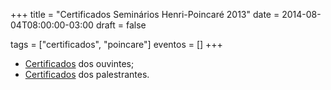 +++
title = "Certificados Seminários Henri-Poincaré 2013"
date = 2014-08-04T08:00:00-03:00
draft = false

tags = ["certificados", "poincare"]
eventos = []
+++

- [Certificados](/arquivos/2013/poincare_ouvintes_2013.pdf) dos ouvintes;
- [Certificados](/arquivos/2013/poincare_palestrantes_2013.pdf) dos palestrantes.
